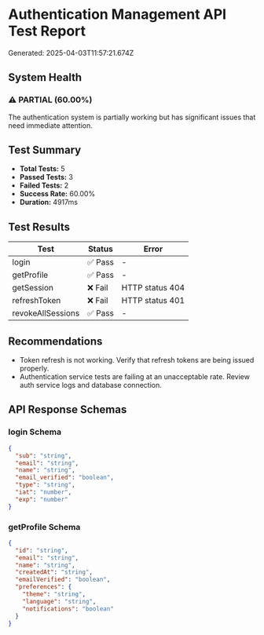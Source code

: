 # Authentication Management API Test Report

Generated: 2025-04-03T11:57:21.674Z

## System Health

### ⚠️ PARTIAL (60.00%)
The authentication system is partially working but has significant issues that need immediate attention.

## Test Summary

- **Total Tests:** 5
- **Passed Tests:** 3
- **Failed Tests:** 2
- **Success Rate:** 60.00%
- **Duration:** 4917ms

## Test Results

| Test | Status | Error |
|------|--------|-------|
| login | ✅ Pass | - |
| getProfile | ✅ Pass | - |
| getSession | ❌ Fail | HTTP status 404 |
| refreshToken | ❌ Fail | HTTP status 401 |
| revokeAllSessions | ✅ Pass | - |

## Recommendations

- Token refresh is not working. Verify that refresh tokens are being issued properly.
- Authentication service tests are failing at an unacceptable rate. Review auth service logs and database connection.

## API Response Schemas

### login Schema

```json
{
  "sub": "string",
  "email": "string",
  "name": "string",
  "email_verified": "boolean",
  "type": "string",
  "iat": "number",
  "exp": "number"
}
```

### getProfile Schema

```json
{
  "id": "string",
  "email": "string",
  "name": "string",
  "createdAt": "string",
  "emailVerified": "boolean",
  "preferences": {
    "theme": "string",
    "language": "string",
    "notifications": "boolean"
  }
}
```

